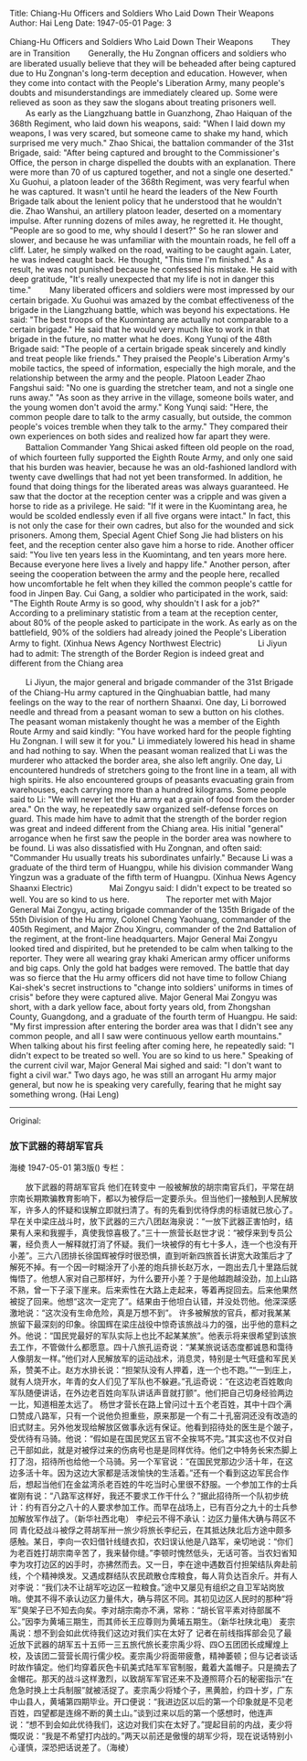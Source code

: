 Title: Chiang-Hu Officers and Soldiers Who Laid Down Their Weapons
Author: Hai Leng
Date: 1947-05-01
Page: 3

Chiang-Hu Officers and Soldiers Who Laid Down Their Weapons
　　They are in Transition
　　Generally, the Hu Zongnan officers and soldiers who are liberated usually believe that they will be beheaded after being captured due to Hu Zongnan's long-term deception and education. However, when they come into contact with the People's Liberation Army, many people's doubts and misunderstandings are immediately cleared up. Some were relieved as soon as they saw the slogans about treating prisoners well.
　　As early as the Liangzhuang battle in Guanzhong, Zhao Haiquan of the 368th Regiment, who laid down his weapons, said: "When I laid down my weapons, I was very scared, but someone came to shake my hand, which surprised me very much." Zhao Shicai, the battalion commander of the 31st Brigade, said: "After being captured and brought to the Commissioner's Office, the person in charge dispelled the doubts with an explanation. There were more than 70 of us captured together, and not a single one deserted." Xu Guohui, a platoon leader of the 368th Regiment, was very fearful when he was captured. It wasn't until he heard the leaders of the New Fourth Brigade talk about the lenient policy that he understood that he wouldn't die. Zhao Wanshui, an artillery platoon leader, deserted on a momentary impulse. After running dozens of miles away, he regretted it. He thought, "People are so good to me, why should I desert?" So he ran slower and slower, and because he was unfamiliar with the mountain roads, he fell off a cliff. Later, he simply walked on the road, waiting to be caught again. Later, he was indeed caught back. He thought, "This time I'm finished." As a result, he was not punished because he confessed his mistake. He said with deep gratitude, "It's really unexpected that my life is not in danger this time."
　　Many liberated officers and soldiers were most impressed by our certain brigade. Xu Guohui was amazed by the combat effectiveness of the brigade in the Liangzhuang battle, which was beyond his expectations. He said: "The best troops of the Kuomintang are actually not comparable to a certain brigade." He said that he would very much like to work in that brigade in the future, no matter what he does. Kong Yunqi of the 48th Brigade said: "The people of a certain brigade speak sincerely and kindly and treat people like friends." They praised the People's Liberation Army's mobile tactics, the speed of information, especially the high morale, and the relationship between the army and the people. Platoon Leader Zhao Fangshui said: "No one is guarding the stretcher team, and not a single one runs away." "As soon as they arrive in the village, someone boils water, and the young women don't avoid the army." Kong Yunqi said: "Here, the common people dare to talk to the army casually, but outside, the common people's voices tremble when they talk to the army." They compared their own experiences on both sides and realized how far apart they were.
　　Battalion Commander Yang Shicai asked fifteen old people on the road, of which fourteen fully supported the Eighth Route Army, and only one said that his burden was heavier, because he was an old-fashioned landlord with twenty cave dwellings that had not yet been transformed. In addition, he found that doing things for the liberated areas was always guaranteed. He saw that the doctor at the reception center was a cripple and was given a horse to ride as a privilege. He said: "If it were in the Kuomintang area, he would be scolded endlessly even if all five organs were intact." In fact, this is not only the case for their own cadres, but also for the wounded and sick prisoners. Among them, Special Agent Chief Song Jie had blisters on his feet, and the reception center also gave him a horse to ride. Another officer said: "You live ten years less in the Kuomintang, and ten years more here. Because everyone here lives a lively and happy life." Another person, after seeing the cooperation between the army and the people here, recalled how uncomfortable he felt when they killed the common people's cattle for food in Jinpen Bay. Cui Gang, a soldier who participated in the work, said: "The Eighth Route Army is so good, why shouldn't I ask for a job?" According to a preliminary statistic from a team at the reception center, about 80% of the people asked to participate in the work. As early as on the battlefield, 90% of the soldiers had already joined the People's Liberation Army to fight. (Xinhua News Agency Northwest Electric)
　　
　　Li Jiyun had to admit: The strength of the Border Region is indeed great and different from the Chiang area

　　Li Jiyun, the major general and brigade commander of the 31st Brigade of the Chiang-Hu army captured in the Qinghuabian battle, had many feelings on the way to the rear of northern Shaanxi. One day, Li borrowed needle and thread from a peasant woman to sew a button on his clothes. The peasant woman mistakenly thought he was a member of the Eighth Route Army and said kindly: "You have worked hard for the people fighting Hu Zongnan. I will sew it for you." Li immediately lowered his head in shame and had nothing to say. When the peasant woman realized that Li was the murderer who attacked the border area, she also left angrily. One day, Li encountered hundreds of stretchers going to the front line in a team, all with high spirits. He also encountered groups of peasants evacuating grain from warehouses, each carrying more than a hundred kilograms. Some people said to Li: "We will never let the Hu army eat a grain of food from the border area." On the way, he repeatedly saw organized self-defense forces on guard. This made him have to admit that the strength of the border region was great and indeed different from the Chiang area. His initial "general" arrogance when he first saw the people in the border area was nowhere to be found. Li was also dissatisfied with Hu Zongnan, and often said: "Commander Hu usually treats his subordinates unfairly." Because Li was a graduate of the third term of Huangpu, while his division commander Wang Yingzun was a graduate of the fifth term of Huangpu. (Xinhua News Agency Shaanxi Electric)
　　
　　Mai Zongyu said: I didn't expect to be treated so well. You are so kind to us here.
　　
　　The reporter met with Major General Mai Zongyu, acting brigade commander of the 135th Brigade of the 55th Division of the Hu army, Colonel Cheng Yaohuang, commander of the 405th Regiment, and Major Zhou Xingru, commander of the 2nd Battalion of the regiment, at the front-line headquarters. Major General Mai Zongyu looked tired and dispirited, but he pretended to be calm when talking to the reporter. They were all wearing gray khaki American army officer uniforms and big caps. Only the gold hat badges were removed. The battle that day was so fierce that the Hu army officers did not have time to follow Chiang Kai-shek's secret instructions to "change into soldiers' uniforms in times of crisis" before they were captured alive. Major General Mai Zongyu was short, with a dark yellow face, about forty years old, from Zhongshan County, Guangdong, and a graduate of the fourth term of Huangpu. He said: "My first impression after entering the border area was that I didn't see any common people, and all I saw were continuous yellow earth mountains." When talking about his first feeling after coming here, he repeatedly said: "I didn't expect to be treated so well. You are so kind to us here." Speaking of the current civil war, Major General Mai sighed and said: "I don't want to fight a civil war." Two days ago, he was still an arrogant Hu army major general, but now he is speaking very carefully, fearing that he might say something wrong. (Hai Leng)



<hr /> 

Original: 


### 放下武器的蒋胡军官兵
海棱
1947-05-01
第3版()
专栏：

　　放下武器的蒋胡军官兵
    他们在转变中
    一般被解放的胡宗南官兵们，平常在胡宗南长期欺骗教育影响下，都以为被俘后一定要杀头。但当他们一接触到人民解放军，许多人的怀疑和误解立即就扫清了。有的先看到优待俘虏的标语就已放心了。
    早在关中梁庄战斗时，放下武器的三六八团赵海泉说：“一放下武器正害怕时，结果有人来和我握手，真使我惊喜极了。”三十一旅营长赵世才说：“被俘来到专员公署，经负责人一解释就打消了怀疑。我们一块被俘的有七十多人，连一个也没有开小差”。三六八团排长徐国辉被俘时很恐惧，直到听新四旅首长讲宽大政策后才了解死不掉。有一个因一时糊涂开了小差的炮兵排长赵万水，一跑出去几十里路后就悔悟了。他想人家对自己那样好，为什么要开小差？于是他越跑越没劲，加上山路不熟，曾一下子滚下崖来。后来索性在大路上走起来，等着再捉回去。后来他果然被捉了回来。他想“这次一定完了”。结果由于他坦白认错，并没处罚他。他深深感激地说：“这次没有生命危险，真是万想不到”。
    许多被解放的官兵，都对我某某旅留下最深刻的印象。徐国辉在梁庄战役中惊奇该旅战斗力的强，出乎他的意料之外。他说：“国民党最好的军队实际上也比不起某某旅”。他表示将来很希望到该旅去工作，不管做什么都愿意。四十八旅孔运奇说：“某某旅说话态度都诚恳和霭待人像朋友一样。”他们对人民解放军的运动战术，消息灵，特别是士气旺盛和军民关系，赞美不止。赵方水排长说：“担架队没有人押着，连一个也不跑。”“一到庄上，就有人烧开水，年青的女人们见了军队也不躲避。”孔运奇说：“在这边老百姓敢向军队随便讲话，在外边老百姓向军队讲话声音就打颤”。他们把自己切身经验两边一比，知道相差太远了。
    杨世才营长在路上曾问过十五个老百姓，其中十四个满口赞成八路军，只有一个说他负担重些，原来那是一个有二十孔窑洞还没有改造的旧式财主。另外他发现给解放区做事永远有保证。他看到招待处的医生是个跛子，受优待有马骑。他说：“假如是在国民党区五官不全挨骂不完。”其实这也不仅对自己干部如此，就是对被俘过来的伤病号也是是同样优待。他们之中特务长宋杰脚上打了泡，招待所也给他一个马骑。另一个军官说：“在国民党那边少活十年，在这边多活十年。因为这边大家都是活泼愉快的生活着。”还有一个看到这边军民合作后，想起当他们在金盆湾杀老百姓的牛吃当时心里很不舒服。一个参加工作的士兵崔刚有说：“八路军这样好，我还不要求工作干什么？”据此招待所一个队初步统计：约有百分之八十的人要求参加工作。而早在战场上，已有百分之九十的士兵参加解放军作战了。（新华社西北电）
    李纪云不得不承认：边区力量伟大确与蒋区不同
    青化砭战斗被俘之蒋胡军卅一旅少将旅长李纪云，在其抵达陕北后方途中颇多感触。某日，李向一农妇借针线缝衣扣，农妇误认他是八路军，亲切地说：“你们为老百姓打胡宗南辛苦了，我来替你缝。”李顿时愧然低头，无话可答。当农妇省知李为攻打边区的凶手时，亦拂然而去。又一日，李在途中遇数百付担架结队奔赴前线，个个精神焕发。又遇成群结队农民疏散仓库粮食，每人背负达百余斤。并有人对李说：“我们决不让胡军吃边区一粒粮食。”途中又屡见有组织之自卫军站岗放哨。使其不得不承认边区力量伟大，确与蒋区不同。其初见边区人民时的那种“将军”臭架子已不知去向矣。李对胡宗南亦不满，常称：“胡长官平素对待部属不公。”因李为黄埔三期生，而其师长王应尊则为黄埔五期生。（新华社陕北电）
    麦宗禹说：想不到会如此优待我们这边对我们实在太好了
    记者在前线指挥部会见了最近放下武器的胡军五十五师一三五旅代旅长麦宗禹少将、四○五团团长成耀煌上校，及该团二营营长周行儒少校。麦宗禹少将面带疲惫，精神萎顿；但与记者谈话时故作镇定。他们均穿着灰色卡矶美式陆军军官制服，戴着大盖帽子。只是摘去了金帽花。那天的战斗这样激烈，以致胡军军官还来不及遵照蒋介石的秘密指示“在危急时换上士兵制服”就被活捉了。麦宗禹少将矮个子，黑黄脸，约四十岁，广东中山县人，黄埔第四期毕业。开口便说：“我进边区以后的第一个印象就是不见老百姓，四望都是连绵不断的黄土山。”谈到过来以后的第一个感想时，他连声说：“想不到会如此优待我们，这边对我们实在太好了。”提起目前的内战，麦少将慨叹说：“我是不希望打内战的。”两天以前还是傲慢的胡军少将，现在说话特别小心谨慎，深恐把话说差了。（海棱）
